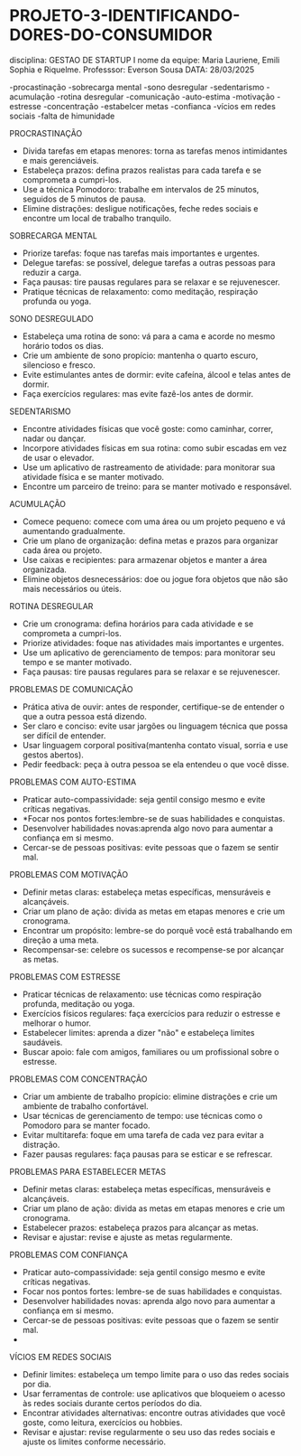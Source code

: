 # PROJETO-3-IDENTIFICANDO-DORES-DO-CONSUMIDOR
disciplina: GESTAO DE STARTUP I
nome da equipe: Maria Lauriene, Emili Sophia e Riquelme.
Professsor: Everson Sousa
DATA: 28/03/2025

-procastinação
-sobrecarga mental
-sono desregular
-sedentarismo
-acumulação
-rotina desregular
-comunicação
-auto-estima
-motivação
-estresse
-concentração
-estabelcer metas
-confianca
-vícios em redes sociais
-falta de himunidade

PROCRASTINAÇÃO
- Divida tarefas em etapas menores: torna as tarefas menos intimidantes e mais gerenciáveis.
- Estabeleça prazos: defina prazos realistas para cada tarefa e se comprometa a cumpri-los.
- Use a técnica Pomodoro: trabalhe em intervalos de 25 minutos, seguidos de 5 minutos de pausa.
- Elimine distrações: desligue notificações, feche redes sociais e encontre um local de trabalho tranquilo.

SOBRECARGA MENTAL
- Priorize tarefas: foque nas tarefas mais importantes e urgentes.
- Delegue tarefas: se possível, delegue tarefas a outras pessoas para reduzir a carga.
- Faça pausas: tire pausas regulares para se relaxar e se rejuvenescer.
- Pratique técnicas de relaxamento: como meditação, respiração profunda ou yoga.

SONO DESREGULADO
- Estabeleça uma rotina de sono: vá para a cama e acorde no mesmo horário todos os dias.
- Crie um ambiente de sono propício: mantenha o quarto escuro, silencioso e fresco.
- Evite estimulantes antes de dormir: evite cafeína, álcool e telas antes de dormir.
- Faça exercícios regulares: mas evite fazê-los antes de dormir.

SEDENTARISMO
- Encontre atividades físicas que você goste: como caminhar, correr, nadar ou dançar.
- Incorpore atividades físicas em sua rotina: como subir escadas em vez de usar o elevador.
- Use um aplicativo de rastreamento de atividade: para monitorar sua atividade física e se manter motivado.
- Encontre um parceiro de treino: para se manter motivado e responsável.

ACUMULAÇÃO
- Comece pequeno: comece com uma área ou um projeto pequeno e vá aumentando gradualmente.
- Crie um plano de organização: defina metas e prazos para organizar cada área ou projeto.
- Use caixas e recipientes: para armazenar objetos e manter a área organizada.
- Elimine objetos desnecessários: doe ou jogue fora objetos que não são mais necessários ou úteis.

ROTINA DESREGULAR
- Crie um cronograma: defina horários para cada atividade e se comprometa a cumpri-los.
- Priorize atividades: foque nas atividades mais importantes e urgentes.
- Use um aplicativo de gerenciamento de tempos: para monitorar seu tempo e se manter motivado.
- Faça pausas: tire pausas regulares para se relaxar e se rejuvenescer.

PROBLEMAS DE COMUNICAÇÃO
- Prática ativa de ouvir: antes de responder, certifique-se de entender o que a outra pessoa está dizendo.
- Ser claro e conciso: evite usar jargões ou linguagem técnica que possa ser difícil de entender.
- Usar linguagem corporal positiva(mantenha contato visual, sorria e use gestos abertos).
- Pedir feedback: peça à outra pessoa se ela entendeu o que você disse.

PROBLEMAS COM AUTO-ESTIMA
- Praticar auto-compassividade: seja gentil consigo mesmo e evite críticas negativas.
- *Focar nos pontos fortes:lembre-se de suas habilidades e conquistas.
- Desenvolver habilidades novas:aprenda algo novo para aumentar a confiança em si mesmo.
- Cercar-se de pessoas positivas: evite pessoas que o fazem se sentir mal.

 PROBLEMAS COM MOTIVAÇÃO
- Definir metas claras: estabeleça metas específicas, mensuráveis e alcançáveis.
- Criar um plano de ação: divida as metas em etapas menores e crie um cronograma.
- Encontrar um propósito: lembre-se do porquê você está trabalhando em direção a uma meta.
- Recompensar-se: celebre os sucessos e recompense-se por alcançar as metas.

PROBLEMAS COM ESTRESSE
- Praticar técnicas de relaxamento: use técnicas como respiração profunda, meditação ou yoga.
- Exercícios físicos regulares: faça exercícios para reduzir o estresse e melhorar o humor.
- Estabelecer limites: aprenda a dizer "não" e estabeleça limites saudáveis.
- Buscar apoio: fale com amigos, familiares ou um profissional sobre o estresse.

PROBLEMAS COM CONCENTRAÇÃO
- Criar um ambiente de trabalho propício: elimine distrações e crie um ambiente de trabalho confortável.
- Usar técnicas de gerenciamento de tempo: use técnicas como o Pomodoro para se manter focado.
- Evitar multitarefa: foque em uma tarefa de cada vez para evitar a distração.
- Fazer pausas regulares: faça pausas para se esticar e se refrescar.

PROBLEMAS PARA ESTABELECER METAS
- Definir metas claras: estabeleça metas específicas, mensuráveis e alcançáveis.
- Criar um plano de ação: divida as metas em etapas menores e crie um cronograma.
- Estabelecer prazos: estabeleça prazos para alcançar as metas.
- Revisar e ajustar: revise e ajuste as metas regularmente.

PROBLEMAS COM CONFIANÇA 
- Praticar auto-compassividade: seja gentil consigo mesmo e evite críticas negativas.
- Focar nos pontos fortes: lembre-se de suas habilidades e conquistas.
- Desenvolver habilidades novas: aprenda algo novo para aumentar a confiança em si mesmo.
- Cercar-se de pessoas positivas: evite pessoas que o fazem se sentir mal.
- 

VÍCIOS EM REDES SOCIAIS
- Definir limites: estabeleça um tempo limite para o uso das redes sociais por dia.
- Usar ferramentas de controle: use aplicativos que bloqueiem o acesso às redes sociais durante certos períodos do dia.
- Encontrar atividades alternativas: encontre outras atividades que você goste, como leitura, exercícios ou hobbies.
- Revisar e ajustar: revise regularmente o seu uso das redes sociais e ajuste os limites conforme necessário.





